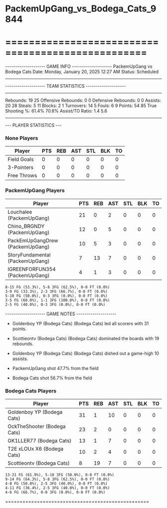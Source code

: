 # PackemUpGang_vs_Bodega_Cats_9844

==================================================
==================================================

-------------------- GAME INFO --------------------
PackemUpGang vs Bodega Cats
Date: Monday, January 20, 2025 12:27 AM
Status: Scheduled

--------------------------------------------------

-------------------- TEAM STATISTICS --------------------

---------------------------------------------------------------------------
Rebounds:                 19                        25
Offensive Rebounds:       0                         0
Defensive Rebounds:       0                         0
Assists:                  20                        28
Steals:                   5                         11
Blocks:                   2                         1
Turnovers:                14                        5
Fouls:                    6                         9
Points:                   54                        85
True Shooting %:          61.4%                     70.8%
Assist/TO Ratio:          1.4                       5.6

--------------------------------------------------

--- PLAYER STATISTICS ---

### None Players

|Player|PTS|REB|AST|STL|BLK|TO|
|---|---|---|---|---|---|---|
|Field Goals|0|0|0|0|0|0|
|3-Pointers|0|0|0|0|0|0|
|Free Throws|0|0|0|0|0|0|

### PackemUpGang Players

|Player|PTS|REB|AST|STL|BLK|TO|
|---|---|---|---|---|---|---|
|Louchalee (PackemUpGang)|21|0|2|0|0|0|
|Chino_BRGNDY (PackemUpGang)|12|0|5|0|0|0|
|PackEmUpGangDrew (PackemUpGang)|10|5|3|0|0|0|
|StoryFundamental (PackemUpGang)|7|13|7|0|0|0|
|IGREENFORFUN354 (PackemUpGang)|4|1|3|0|0|0|

```
8-15 FG (53.3%), 5-8 3FG (62.5%), 0-0 FT (0.0%)
3-9 FG (33.3%), 2-3 3FG (66.7%), 0-0 FT (0.0%)
5-10 FG (50.0%), 0-3 3FG (0.0%), 0-0 FT (0.0%)
3-5 FG (60.0%), 1-1 3FG (100.0%), 0-0 FT (0.0%)
2-5 FG (40.0%), 0-3 3FG (0.0%), 0-0 FT (0.0%)
```

-------------------- GAME NOTES --------------------

* Goldenboy YP (Bodega Cats) (Bodega Cats) led all scorers with 31 points.
* Scottieontv (Bodega Cats) (Bodega Cats) dominated the boards with 19 rebounds.
* Goldenboy YP (Bodega Cats) (Bodega Cats) dished out a game-high 10 assists.

* PackemUpGang shot 47.7% from the field

* Bodega Cats shot 56.7% from the field

### Bodega Cats Players

|Player|PTS|REB|AST|STL|BLK|TO|
|---|---|---|---|---|---|---|
|Goldenboy YP (Bodega Cats)|31|1|10|0|0|0|
|OckTheShooter (Bodega Cats)|23|2|0|0|0|0|
|GK1LLER77 (Bodega Cats)|13|1|7|0|0|0|
|T2E xLOUx X6 (Bodega Cats)|10|2|4|0|0|0|
|Scottieontv (Bodega Cats)|8|19|7|0|0|0|

```
13-21 FG (61.9%), 5-10 3FG (50.0%), 0-0 FT (0.0%)
9-14 FG (64.3%), 5-8 3FG (62.5%), 0-0 FT (0.0%)
4-8 FG (50.0%), 2-5 3FG (40.0%), 0-0 FT (0.0%)
4-11 FG (36.4%), 2-5 3FG (40.0%), 0-0 FT (0.0%)
4-6 FG (66.7%), 0-0 3FG (0.0%), 0-0 FT (0.0%)
```

==================================================
